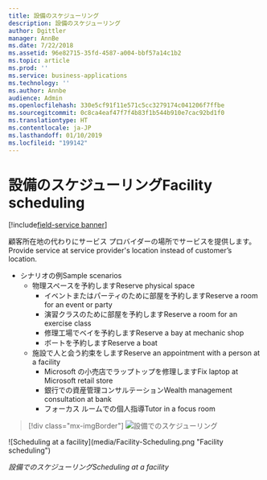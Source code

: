 ```yaml
---
title: 設備のスケジューリング
description: 設備のスケジューリング
author: Dgittler
manager: AnnBe
ms.date: 7/22/2018
ms.assetid: 96e82715-35fd-4587-a004-bbf57a14c1b2
ms.topic: article
ms.prod: ''
ms.service: business-applications
ms.technology: ''
ms.author: Annbe
audience: Admin
ms.openlocfilehash: 330e5cf91f11e571c5cc3279174c041206f7ffbe
ms.sourcegitcommit: 0c8ca4eaf47f7f4b83f1b544b910e7cac92bd1f0
ms.translationtype: HT
ms.contentlocale: ja-JP
ms.lasthandoff: 01/10/2019
ms.locfileid: "199142"
---
```

#  <a name="facility-scheduling"></a><span data-ttu-id="51b9c-103">設備のスケジューリング</span><span class="sxs-lookup"><span data-stu-id="51b9c-103">Facility scheduling</span></span>

[!include[field-service banner](../../../includes/field-service.md)]

<span data-ttu-id="51b9c-104">顧客所在地の代わりにサービス プロバイダーの場所でサービスを提供します。</span><span class="sxs-lookup"><span data-stu-id="51b9c-104">Provide service at service provider's location instead of customer’s location.</span></span>

* <span data-ttu-id="51b9c-105">シナリオの例</span><span class="sxs-lookup"><span data-stu-id="51b9c-105">Sample scenarios</span></span>
    * <span data-ttu-id="51b9c-106">物理スペースを予約します</span><span class="sxs-lookup"><span data-stu-id="51b9c-106">Reserve physical space</span></span>
        * <span data-ttu-id="51b9c-107">イベントまたはパーティのために部屋を予約します</span><span class="sxs-lookup"><span data-stu-id="51b9c-107">Reserve a room for an event or party</span></span>
        * <span data-ttu-id="51b9c-108">演習クラスのために部屋を予約します</span><span class="sxs-lookup"><span data-stu-id="51b9c-108">Reserve a room for an exercise class</span></span>
        * <span data-ttu-id="51b9c-109">修理工場でベイを予約します</span><span class="sxs-lookup"><span data-stu-id="51b9c-109">Reserve a bay at mechanic shop</span></span>
        * <span data-ttu-id="51b9c-110">ボートを予約します</span><span class="sxs-lookup"><span data-stu-id="51b9c-110">Reserve a boat</span></span>
    * <span data-ttu-id="51b9c-111">施設で人と会う約束をします</span><span class="sxs-lookup"><span data-stu-id="51b9c-111">Reserve an appointment with a person at a facility</span></span>
        * <span data-ttu-id="51b9c-112">Microsoft の小売店でラップトップを修理します</span><span class="sxs-lookup"><span data-stu-id="51b9c-112">Fix laptop at Microsoft retail store</span></span>
        * <span data-ttu-id="51b9c-113">銀行での資産管理コンサルテーション</span><span class="sxs-lookup"><span data-stu-id="51b9c-113">Wealth management consultation at bank</span></span>
        * <span data-ttu-id="51b9c-114">フォーカス ルームでの個人指導</span><span class="sxs-lookup"><span data-stu-id="51b9c-114">Tutor in a focus room</span></span>

> [!div class="mx-imgBorder"]
> <span data-ttu-id="51b9c-115">![設備でのスケジューリング](media/Facility-Scheduling.png "設備のスケジューリング")
<!-- picture --></span><span class="sxs-lookup"><span data-stu-id="51b9c-115">![Scheduling at a facility](media/Facility-Scheduling.png "Facility scheduling")
<!-- picture --></span></span>

<span data-ttu-id="51b9c-116">*設備でのスケジューリング*</span><span class="sxs-lookup"><span data-stu-id="51b9c-116">*Scheduling at a facility*</span></span>
